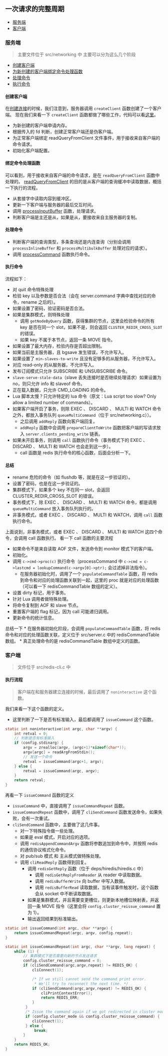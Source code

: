 ## 一次请求的完整周期

* [服务端](#服务端)
* [客户端](#客户端)

### 服务端
> 主要文件位于 src/networking 中
主要可以分为这么几个阶段
* [创建客户端](#创建客户端)
* [为新创建的客户端绑定命令处理函数](#绑定命令处理函数)
* [处理命令](#处理命令)
* [执行命令](#执行命令)

#### 创建客户端
在[创建连接](./connect.md)的时候，我们注意到，服务器调用 `createClient` 函数创建了一个客户端。
现在我们来看一下 `createClient` 函数都做了哪些工作，代码可以看[这里](../func/networking/createClient.md)。

* 为新创建的客户端申请内存。
* 根据传入的 fd 判断，创建正常客户端还是伪客户端。
* 为正常客户端绑定 readQueryFromClient 文件事件，用于接收来自客户端的命令请求。
* 初始化客户端配置。

#### 绑定命令处理函数
可以看到，用于接收来自客户端的命令请求，是在 `readQueryFromClient` 函数中处理的。
[readQueryFromClient](../func/networking/readQueryFromClient.md) 的目的是从客户端的查询缓冲中读取数据，概括一下执行的流程。
* 从套接字中读取内容到缓冲区。
* 更新一下客户端与服务器的最后交互时间。
* 调用 [processInputBuffer](../func/networking/processInputBuffer.md) 函数，处理请求。
* 判断客户端是主还是从，如果是从，要接收来自主服务器的复制。

#### 处理命令
* 判断客户端的查询类型，多条查询还是内连查询（分别会调用 `processInlineBuffer` 和 `processMultibulkBuffer` 处理对应的请求）。
* 调用 [processCommand](../func/server/processCommand.md) 函数执行命令。

#### 执行命令
流程如下：
* 对 quit 命令特殊处理
* 检验 key 以及参数是否合法（会在 server.command 字典中查找对应的命令，rename 之后的）。
* 如果设置了密码，验证密码是否合法。
* 如果是集群模式，则特殊处理
    * 调用 `getNodeByQuery` 函数，获得集群的节点，这里会检验命令的所有 key 是否在同一个 slot，如果不是，则会返回 `CLUSTER_REDIR_CROSS_SLOT` 的错误。
    * 如果 key 不属于本节点，返回一条 MOVE 指令。
* 如果设置了最大内存，检验内存是否超出限制。
* 如果当前是主服务器，且 bgsave 发生错误，不允许写入。
* 如果设置了 `min-slaves-to-write` 且没有足够多的从服务器，不允许写入。
* 对应 read-only 的从服务器，不允许写入。
* 发布订阅模式只允许 SUBSCRIBE 和 UNSUBSCRIBE 命令。
* `slave-serve-stale-data`（slave 丢失连接时是否继续处理请求）如果设置为 no，则只允许 info 和 slaveof 命令。
* 正在载入数据，只允许 CMD_LOADING 的命令。
* Lua 脚本太慢？只允许特定的 lua 命令（原文：Lua script too slow? Only allow a limited number of commands）。
* 如果客户端开启了事务，则除 EXEC 、 DISCARD 、 MULTI 和 WATCH 命令之外，都放入事务队列 `queueMultiCommand`（位于 src/networking.c））。
    * 之后调用 `addReply` 函数向客户端回复。
    * `addReply` 函数中会调用 `prepareClientToWrite` 函数把客户端的写请求放入 `server.clients_pending_write` 链表。
* 如果未开启事务，则调用 `call` 函数执行命令（事务模式下的 EXEC 、 DISCARD 、 MULTI 和 WATCH 也会走到这一步）。
    * call 函数是 redis 执行命令的核心函数，后面会分析一下。

#### 总结
* rename 危险的命令（如 flushdb 等，就是在这一步验证的）。
* 设置了密码，也是在这一步验证的。
* 集群模式下，如果多个 key 不在同一 slot，会返回 CLUSTER_REDIR_CROSS_SLOT 的错误。
* 事务模式下，除 EXEC 、 DISCARD 、 MULTI 和 WATCH 命令，都是调用 `queueMultiCommand` 放入事务队列执行的。
* 非事务模式，或者 EXEC 、 DISCARD 、 MULTI 和 WATCH，调用 `call` 函数执行命令。

上面说到，非事务模式，或者 EXEC 、 DISCARD 、 MULTI 和 WATCH 这四个命令，会调用 call 函数执行。
看一下 call 函数的主要流程

* 如果命令不是来自读取 AOF 文件，发送命令到 monitor 模式下的客户端。
* 初始化。
* 调用 `c->cmd->proc(c)` 执行命令（processCommand 中 `c->cmd = c->lastcmd = lookupCommand(c->argv[0]->ptr);` 会过滤掉非法指令）。
    * 在服务器初始化时，调用了一个 `populateCommandTable` 函数，将 redis 到命令和对应的处理函数关联到一起，这里的 proc 就是对应的处理函数（可以看一下 redisCommandTable 数组的定义）。
* 设置 dirty 标记，用于事务。
* 针对 Lua 调用者做特殊处理。
* 将命令复制到 AOF 和 slave 节点。
* 重置客户端的 flag 标记，因为 call 可能递归调用。
* 更新命令的统计信息。

总结一下
    * 在服务器初始化阶段，会调用 `populateCommandTable` 函数，将 redis 命令和对应的处理函数关联，定义位于 src/server.c 中的 redisCommandTable 数组。
    * 真正处理命令的是 redisCommandTable 数组中定义的函数。
    

### 客户端
> 文件位于 src/redis-cli.c 中
#### 执行流程
> 客户端在和服务器建立连接的时候，最后调用了 `noninteractive` 这个函数。

我们来看一下这个函数的定义。

* 这里判断了一下是否有标准输入，最后都调用了 `issueCommand` 这个函数。

```c
static int noninteractive(int argc, char **argv) {
    int retval = 0;
    // 判断是否有标准输入
    if (config.stdinarg) {
        argv = zrealloc(argv, (argc+1)*sizeof(char*));
        argv[argc] = readArgFromStdin();
        // 发送一个命令
        retval = issueCommand(argc+1, argv);
    } else {
        retval = issueCommand(argc, argv);
    }
    return retval;
}
```

再看一下 `issueCommand` 函数的定义

* `issueCommand` 中，直接调用了 `issueCommandRepeat` 函数。
* `issueCommandRepeat` 函数中，调用了 `cliSendCommand` 函数发送命令，如果失败，会有一次重试。
* `cliSendCommand` 函数中，主要做了这几件事。
    * 对一下特殊指令做一些处理。
    * 如果是 eval 模式，开启对应的选项。
    * 调用 `redisAppendCommandArgv` 函数将参数追加到命令中，并按照 redis 的通信协议格式化命令。
    * 对 pub/sub 模式 和 主从模式做特殊处理。
    * 调用 `cliReadReply` 函数得到回复。
        * 调用 `redisGetReply` 函数（位于 deps/hiredis/hiredis.c 中）
            * 调用 `redisGetReplyFromReader` 从 reader 中读取数据。
            * 调用 `redisBufferWrite` 向 buffer 中写入数据。
            * 调用 `redisBufferRead` 读取数据，当有读事件触发时，这个函数会从 socket 中不断读取数据。
        * 如果是集群模式，并且需要变更槽位，则更新本地槽位映射表，并返回一条 MOVE 指令（这里会将 `config.cluster_reissue_command` 置为 1）。
        * 输出返回结果到标准输出。

```c
static int issueCommand(int argc, char **argv) {
    return issueCommandRepeat(argc, argv, config.repeat);
}

static int issueCommandRepeat(int argc, char **argv, long repeat) {
    while (1) {
        // 集群模式下是否需要向新的节点发送请求
        config.cluster_reissue_command = 0;
        if (cliSendCommand(argc,argv,repeat) != REDIS_OK) {
            cliConnect(1);

            /* If we still cannot send the command print error.
             * We'll try to reconnect the next time. */
            if (cliSendCommand(argc,argv,repeat) != REDIS_OK) {
                cliPrintContextError();
                return REDIS_ERR;
            }
         }
         /* Issue the command again if we got redirected in cluster mode */
         if (config.cluster_mode && config.cluster_reissue_command) {
            cliConnect(1);
         } else {
             break;
        }
    }
    return REDIS_OK;
}
```
